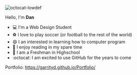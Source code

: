 ![octocat-lowdef](https://github.com/garrityd/garrityd/assets/155670850/615a7471-238f-49a5-a0eb-013f09b76bbc)

Hello, I'm **Dan**
 - :computer: I'm a Web Design Student
 - :soccer: I love to play soccer (or football to the rest of the world)
 - 😄 I an interested in learning how to computer program
 - 📖 I enjoy reading in my spare time
 - 🏫 I am a Freshman in Highschool
 - :octocat: I am excited to use GitHub for the years to come

Portfolio: https://garrityd.github.io/Portfolio/
